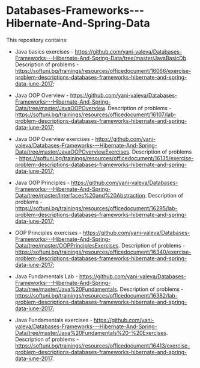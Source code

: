 # Databases-Frameworks---Hibernate-And-Spring-Data

This repository contains:

- Java basics exercises - https://github.com/yani-valeva/Databases-Frameworks---Hibernate-And-Spring-Data/tree/master/JavaBasicDb.
Description of problems - https://softuni.bg/trainings/resources/officedocument/16066/exercise-problem-descriptions-databases-frameworks-hibernate-and-spring-data-june-2017;

- Java OOP Overview - https://github.com/yani-valeva/Databases-Frameworks---Hibernate-And-Spring-Data/tree/master/JavaOOPOverview.
Description of problems - https://softuni.bg/trainings/resources/officedocument/16107/lab-problem-descriptions-databases-frameworks-hibernate-and-spring-data-june-2017;

- Java OOP Overview exercises - https://github.com/yani-valeva/Databases-Frameworks---Hibernate-And-Spring-Data/tree/master/JavaOOPOverviewExercises.
Description of problems - https://softuni.bg/trainings/resources/officedocument/16135/exercise-problem-descriptions-databases-frameworks-hibernate-and-spring-data-june-2017;

- Java OOP Principles - https://github.com/yani-valeva/Databases-Frameworks---Hibernate-And-Spring-Data/tree/master/Interfaces%20and%20Abstraction.
Description of problems - https://softuni.bg/trainings/resources/officedocument/16295/lab-problem-descriptions-databases-frameworks-hibernate-and-spring-data-june-2017;

- OOP Principles еxercises - https://github.com/yani-valeva/Databases-Frameworks---Hibernate-And-Spring-Data/tree/master/OOPPrinciplesExercises.
Description of problems - https://softuni.bg/trainings/resources/officedocument/16340/exercise-problem-descriptions-databases-frameworks-hibernate-and-spring-data-june-2017;

- Java Fundamentals Lab - https://github.com/yani-valeva/Databases-Frameworks---Hibernate-And-Spring-Data/tree/master/Java%20Fundamentals.
Description of problems - https://softuni.bg/trainings/resources/officedocument/16382/lab-problem-descriptions-databases-frameworks-hibernate-and-spring-data-june-2017;

- Java Fundamentals еxercises - https://github.com/yani-valeva/Databases-Frameworks---Hibernate-And-Spring-Data/tree/master/Java%20Fundamentals%20-%20Exercises.
Description of problems - https://softuni.bg/trainings/resources/officedocument/16413/exercise-problem-descriptions-databases-frameworks-hibernate-and-spring-data-june-2017.





